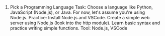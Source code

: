 1. Pick a Programming Language
Task: Choose a language like Python, JavaScript (Node.js), or Java. For now, let's assume you're using Node.js.
Practice:
Install Node.js and VSCode.
Create a simple web server using Node.js (look into the http module).
Learn basic syntax and practice writing simple functions.
Tool: Node.js, VSCode